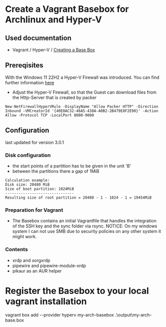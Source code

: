 # Create a Vagrant Basebox for Archlinux and Hyper-V

## Used documentation
- Vagrant / Hyper-V / [Creating a Base Box](https://developer.hashicorp.com/vagrant/docs/providers/hyperv/boxes)

## Prereqisites

With the Windows 11 22H2 a Hyper-V Firewall was introduced. You can find further information [here](https://learn.microsoft.com/en-us/windows/security/operating-system-security/network-security/windows-firewall/hyper-v-firewall)

- Adjust the Hyper-V Firewall, so that the Guest can download files from the Http-Server that is created by packer
```
New-NetFirewallHyperVRule -DisplayName "Allow Packer HTTP" -Direction Inbound -VMCreatorId '{40E0AC32-46A5-438A-A0B2-2B479E8F2E90}' -Action Allow -Protocol TCP -LocalPort 8000-9000
```


## Configuration
last updated for version 3.0.1

### Disk configuration
- the start points of a partition has to be given in the unit 'B'
- between the partitions there a gap of 1MiB
```
Calculation example:
Disk size: 20480 MiB
Size of boot partition: 1024MiB
-------------------------------
Resulting size of root partition = 20480 - 1 - 1024 - 1 = 19454MiB
```

### Preparation for Vagrant
- The Basebox contains an initial Vagrantfile that handles the integration of the SSH key and the sync folder via rsync.
NOTICE: On my windows system I can not use SMB due to security policies on any other system it might work.


### Contents
- xrdp and xorgxrdp
- pipewire and pipewire-module-xrdp
- pikaur as an AUR helper

# Register the Basebox to your local vagrant installation
vagrant box add --provider hyperv my-arch-basebox .\output\my-arch-base.box
